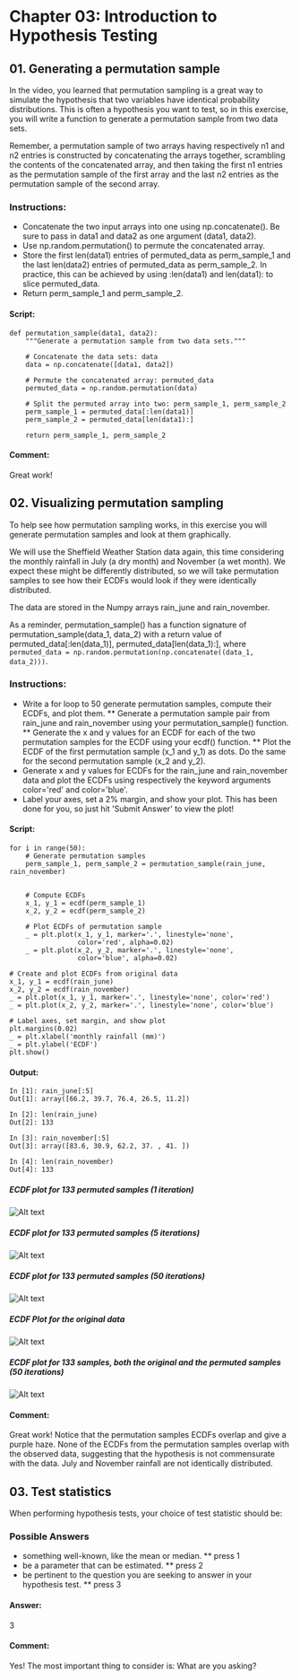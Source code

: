 # Chapter 03: Introduction to Hypothesis Testing

## 01. Generating a permutation sample
In the video, you learned that permutation sampling is a great way to simulate the hypothesis that two variables have identical probability distributions. This is often a hypothesis you want to test, so in this exercise, you will write a function to generate a permutation sample from two data sets.

Remember, a permutation sample of two arrays having respectively n1 and n2 entries is constructed by concatenating the arrays together, scrambling the contents of the concatenated array, and then taking the first n1 entries as the permutation sample of the first array and the last n2 entries as the permutation sample of the second array.

### Instructions:
* Concatenate the two input arrays into one using np.concatenate(). Be sure to pass in data1 and data2 as one argument (data1, data2).
* Use np.random.permutation() to permute the concatenated array.
* Store the first len(data1) entries of permuted_data as perm_sample_1 and the last len(data2) entries of permuted_data as perm_sample_2. In practice, this can be achieved by using :len(data1) and len(data1): to slice permuted_data.
* Return perm_sample_1 and perm_sample_2.

#### Script:
```
def permutation_sample(data1, data2):
    """Generate a permutation sample from two data sets."""

    # Concatenate the data sets: data
    data = np.concatenate([data1, data2])

    # Permute the concatenated array: permuted_data
    permuted_data = np.random.permutation(data)

    # Split the permuted array into two: perm_sample_1, perm_sample_2
    perm_sample_1 = permuted_data[:len(data1)]
    perm_sample_2 = permuted_data[len(data1):]

    return perm_sample_1, perm_sample_2
```
#### Comment:
Great work!

## 02. Visualizing permutation sampling
To help see how permutation sampling works, in this exercise you will generate permutation samples and look at them graphically.

We will use the Sheffield Weather Station data again, this time considering the monthly rainfall in July (a dry month) and November (a wet month). We expect these might be differently distributed, so we will take permutation samples to see how their ECDFs would look if they were identically distributed.

The data are stored in the Numpy arrays rain_june and rain_november.

As a reminder, permutation_sample() has a function signature of permutation_sample(data_1, data_2) with a return value of permuted_data[:len(data_1)], permuted_data[len(data_1):], where `permuted_data = np.random.permutation(np.concatenate((data_1, data_2)))`.

### Instructions:
* Write a for loop to 50 generate permutation samples, compute their ECDFs, and plot them.
** Generate a permutation sample pair from rain_june and rain_november using your permutation_sample() function.
** Generate the x and y values for an ECDF for each of the two permutation samples for the ECDF using your ecdf() function.
** Plot the ECDF of the first permutation sample (x_1 and y_1) as dots. Do the same for the second permutation sample (x_2 and y_2).
* Generate x and y values for ECDFs for the rain_june and rain_november data and plot the ECDFs using respectively the keyword arguments color='red' and color='blue'.
* Label your axes, set a 2% margin, and show your plot. This has been done for you, so just hit 'Submit Answer' to view the plot!

#### Script:
```
for i in range(50):
    # Generate permutation samples
    perm_sample_1, perm_sample_2 = permutation_sample(rain_june, rain_november)


    # Compute ECDFs
    x_1, y_1 = ecdf(perm_sample_1)
    x_2, y_2 = ecdf(perm_sample_2)

    # Plot ECDFs of permutation sample
    _ = plt.plot(x_1, y_1, marker='.', linestyle='none',
                 color='red', alpha=0.02)
    _ = plt.plot(x_2, y_2, marker='.', linestyle='none',
                 color='blue', alpha=0.02)

# Create and plot ECDFs from original data
x_1, y_1 = ecdf(rain_june)
x_2, y_2 = ecdf(rain_november)
_ = plt.plot(x_1, y_1, marker='.', linestyle='none', color='red')
_ = plt.plot(x_2, y_2, marker='.', linestyle='none', color='blue')

# Label axes, set margin, and show plot
plt.margins(0.02)
_ = plt.xlabel('monthly rainfall (mm)')
_ = plt.ylabel('ECDF')
plt.show()
```

#### Output:
```
In [1]: rain_june[:5]
Out[1]: array([66.2, 39.7, 76.4, 26.5, 11.2])

In [2]: len(rain_june)
Out[2]: 133

In [3]: rain_november[:5]
Out[3]: array([83.6, 30.9, 62.2, 37. , 41. ])

In [4]: len(rain_november)
Out[4]: 133
```
##### ECDF plot for 133 permuted samples (1 iteration) 
![Alt text](./ecdf_permutation1.svg)

##### ECDF plot for 133 permuted samples (5 iterations) 
![Alt text](./ecdf_permutation.svg)

##### ECDF plot for 133 permuted samples (50 iterations) 
![Alt text](./ecdf_permutation.svg)

##### ECDF Plot for the original data
![Alt text](./ecdf_original_data.svg)

##### ECDF plot for 133 samples, both the original and the permuted samples (50 iterations)
![Alt text](./ecdf_permutation_original.svg)

#### Comment:
Great work! Notice that the permutation samples ECDFs overlap and give a purple haze. None of the ECDFs from the permutation samples overlap with the observed data, suggesting that the hypothesis is not commensurate with the data. July and November rainfall are not identically distributed.

## 03. Test statistics
When performing hypothesis tests, your choice of test statistic should be:

### Possible Answers
* something well-known, like the mean or median.
** press 1
* be a parameter that can be estimated.
** press 2
* be pertinent to the question you are seeking to answer in your hypothesis test.
** press 3

#### Answer:
3

#### Comment:
Yes! The most important thing to consider is: What are you asking?
